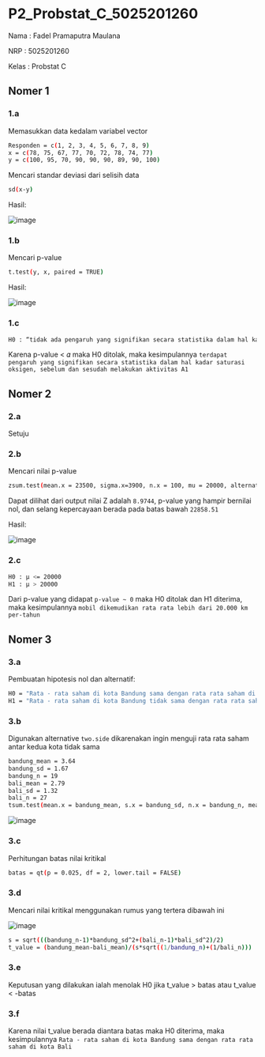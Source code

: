 # P2_Probstat_C_5025201260
Nama  : Fadel Pramaputra Maulana

NRP   : 5025201260

Kelas : Probstat C

## Nomer 1
### 1.a

Memasukkan data kedalam variabel vector 

```bash
Responden = c(1, 2, 3, 4, 5, 6, 7, 8, 9)
x = c(78, 75, 67, 77, 70, 72, 78, 74, 77)
y = c(100, 95, 70, 90, 90, 90, 89, 90, 100)
```

Mencari standar deviasi dari selisih data

```bash
sd(x-y)
```

Hasil:

![image](https://user-images.githubusercontent.com/72655591/170877481-ab1ee8ba-2026-4918-8461-7eba4cebf861.png)

### 1.b

Mencari p-value

```bash
t.test(y, x, paired = TRUE)
```
Hasil:

![image](https://user-images.githubusercontent.com/72655591/170877544-3e9f008f-870b-4220-ab71-aa493fb70c0e.png)

### 1.c

```bash
H0 : “tidak ada pengaruh yang signifikan secara statistika dalam hal kadar saturasi oksigen, sebelum dan sesudah melakukan aktivitas A”
```

Karena p-value < 𝛼 maka H0 ditolak, maka kesimpulannya `terdapat pengaruh yang signifikan secara statistika dalam hal kadar saturasi oksigen, sebelum dan sesudah melakukan aktivitas A1`


## Nomer 2
### 2.a
Setuju

### 2.b

Mencari nilai p-value 

```bash
zsum.test(mean.x = 23500, sigma.x=3900, n.x = 100, mu = 20000, alternative = "greater")
```

Dapat dilihat dari output nilai Z adalah `8.9744`, p-value yang hampir bernilai nol, dan selang kepercayaan berada pada batas bawah `22858.51`

Hasil:

![image](https://user-images.githubusercontent.com/72655591/170878512-71ca9957-8280-42f5-bab3-c5b3792ad724.png)

### 2.c

```bash
H0 : μ <= 20000
H1 : μ > 20000
```

Dari p-value yang didapat `p-value ~ 0` maka H0 ditolak dan H1 diterima, maka kesimpulannya `mobil dikemudikan rata rata lebih dari 20.000 km per-tahun`

## Nomer 3
### 3.a

Pembuatan hipotesis nol dan alternatif:

```bash
H0 = "Rata - rata saham di kota Bandung sama dengan rata rata saham di kota Bali"
H1 = "Rata - rata saham di kota Bandung tidak sama dengan rata rata saham di kota Bali"
```

### 3.b

Digunakan alternative `two.side` dikarenakan ingin menguji rata rata saham antar kedua kota tidak sama 

```bash
bandung_mean = 3.64
bandung_sd = 1.67
bandung_n = 19
bali_mean = 2.79
bali_sd = 1.32
bali_n = 27
tsum.test(mean.x = bandung_mean, s.x = bandung_sd, n.x = bandung_n, mean.y = bali_mean, s.y = bali_sd, n.y = bali_n, alternative = "two.side", var.equal = TRUE)
```

![image](https://user-images.githubusercontent.com/72655591/170878867-f20dfda0-7f17-4e68-a9e8-d28e3b0b4d95.png)

### 3.c

Perhitungan batas nilai kritikal

```bash
batas = qt(p = 0.025, df = 2, lower.tail = FALSE)
```

### 3.d

Mencari nilai kritikal menggunakan rumus yang tertera dibawah ini

![image](https://user-images.githubusercontent.com/72655591/170879110-0d771d60-a351-4793-bfc7-a392254a3473.png)

```bash
s = sqrt(((bandung_n-1)*bandung_sd^2+(bali_n-1)*bali_sd^2)/2)
t_value = (bandung_mean-bali_mean)/(s*sqrt((1/bandung_n)+(1/bali_n)))
```

### 3.e

Keputusan yang dilakukan ialah menolak H0 jika t_value > batas atau t_value < -batas

### 3.f

Karena nilai t_value berada diantara batas maka H0 diterima, maka kesimpulannya `Rata - rata saham di kota Bandung sama dengan rata rata saham di kota Bali`
